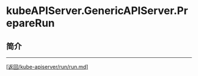 kubeAPIServer.GenericAPIServer.PrepareRun
=================================================================
## 简介



_______________________________________________________________________
[[返回/kube-apiserver/run/run.md]](./run.md) 
